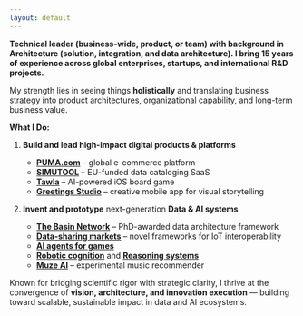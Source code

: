 ```yaml
---
layout: default
---
```


**Technical leader (business-wide, product, or team) with background in Architecture (solution, integration, and data architecture). I bring 15 years of experience across global enterprises, startups, and international R&D projects.**

My strength lies in seeing things **holistically** and translating business strategy into product architectures, organizational capability, and long-term business value.
	
**What I Do:**

1. **Build and lead high-impact digital products & platforms**
	- **[PUMA.com](https://www.puma.com)** – global e-commerce platform
	- **[SIMUTOOL](https://github.com/simutool)** – EU-funded data cataloging SaaS
	- **[Tawla](tw)** – AI-powered iOS board game
	- **[Greetings Studio](gs)** – creative mobile app for visual storytelling

2. **Invent and prototype** next-generation **Data & AI systems**
	- **[The Basin Network](phd)** – PhD-awarded data architecture framework 
	- **[Data-sharing markets](https://doi.org/10.1007/s42486-020-00054-y)** – novel frameworks for IoT interoperability
	- **[AI agents for games](tw)**
	- **[Robotic cognition](https://ebooks.iospress.nl/volumearticle/6006)** and **[Reasoning systems](https://doi.org/10.1007/978-3-642-16111-7_14)**
	- **[Muze AI](https://github.com/n42r/muze-ai)** – experimental music recommender 

Known for bridging scientific rigor with strategic clarity, I thrive at the convergence of **vision, architecture, and innovation execution** — building toward scalable, sustainable impact in data and AI ecosystems.


